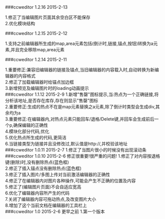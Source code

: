 ###ccweditor 1.2.16 2015-2-13

1.修正了当编辑图片页面其余空白区不能保存    
2.优化模块结构    


###ccweditor 1.2.15 2015-2-12

1.支持之前编辑器所生成的map,area元素包括(倒计时,链接,锚点,按钮)转换为a元素,并且完全移除map,area元素    

###ccweditor 1.2.14 2015-2-11

1.重要修正:兼容旧编辑器的链接及锚点,当旧编辑器的内容载入时,自动转换为新编辑器的内容格式    
2.修正了加载编辑器时给锚点加边框    
3.新增预览及编辑图片时的loading动画提示    
###ccweditor 1.1.12 2015-2-9
1.新增"售罄"图标提示,当:热点为一个正确链接,将分析该地址,是否存在库存,存在则显示"售罄"图标    
2.重要修正:生成的热点不在是map元素替换之a元素,除了倒计时类型会生成div,其余均为a    
3.重要修正:在编辑器内,对热点元素只能回车/退格/Delete键,并回车会生成前后一个p,确保编辑的正确性    
4.模块化部分代码,优化    
5.优化热点所生成的代码,更简洁    
6.当链接类型为链接并且没修改过,默认值是http://,并校验该地址    
###ccweditor 1.0.11 2015-2-7
1.修正了当图片很小的时候没有出现滚动条
###ccweditor 1.0.10 2015-2-6 修正很重要!很严重的问题!
1.修正了对内容按退格键(删除)时,没有删除热点(蓝色框)    
2.修正了插入锚点没有删除热点(蓝色框)    
3.修正了插入图片/多图上传对当前激活编辑器的正确性    
4.修正了在编辑器内对图片各种操作,可能会产生不正确的位置及内容    
5.修正了(编辑图片页面)不会自适应宽高    
6.优化了编辑器内容所产生的代码    
7.关闭了编辑器内容可拖动热点,及改变图片大小    
8.增加了这个当前文档在编辑器的工具栏上    
###ccweditor 1.0 2015-2-6 更早之前
1.第一个版本    
